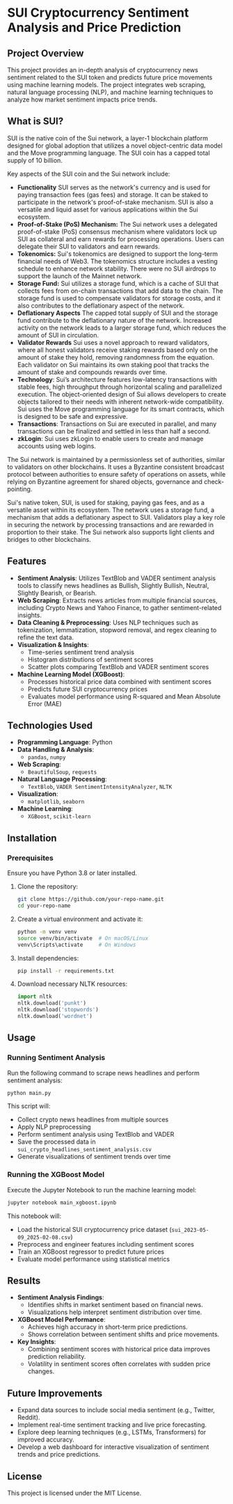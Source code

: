 # SUI Cryptocurrency Sentiment Analysis and Price Prediction

## Project Overview
This project provides an in-depth analysis of cryptocurrency news sentiment related to the SUI token and predicts future price movements using machine learning models. The project integrates web scraping, natural language processing (NLP), and machine learning techniques to analyze how market sentiment impacts price trends.

## What is SUI?

SUI is the native coin of the Sui network, a layer-1 blockchain platform designed for global adoption that utilizes a novel object-centric data model and the Move programming language. The SUI coin has a capped total supply of 10 billion.

Key aspects of the SUI coin and the Sui network include:
*   **Functionality** SUI serves as the network's currency and is used for paying transaction fees (gas fees) and storage. It can be staked to participate in the network's proof-of-stake mechanism. SUI is also a versatile and liquid asset for various applications within the Sui ecosystem.
*   **Proof-of-Stake (PoS) Mechanism:** The Sui network uses a delegated proof-of-stake (PoS) consensus mechanism where validators lock up SUI as collateral and earn rewards for processing operations. Users can delegate their SUI to validators and earn rewards.
*   **Tokenomics:** Sui's tokenomics are designed to support the long-term financial needs of Web3. The tokenomics structure includes a vesting schedule to enhance network stability. There were no SUI airdrops to support the launch of the Mainnet network.
*   **Storage Fund:** Sui utilizes a storage fund, which is a cache of SUI that collects fees from on-chain transactions that add data to the chain. The storage fund is used to compensate validators for storage costs, and it also contributes to the deflationary aspect of the network.
*   **Deflationary Aspects** The capped total supply of SUI and the storage fund contribute to the deflationary nature of the network. Increased activity on the network leads to a larger storage fund, which reduces the amount of SUI in circulation.
*   **Validator Rewards** Sui uses a novel approach to reward validators, where all honest validators receive staking rewards based only on the amount of stake they hold, removing randomness from the equation. Each validator on Sui maintains its own staking pool that tracks the amount of stake and compounds rewards over time.
*   **Technology**: Sui’s architecture features low-latency transactions with stable fees, high throughput through horizontal scaling and parallelized execution. The object-oriented design of Sui allows developers to create objects tailored to their needs with inherent network-wide compatibility. Sui uses the Move programming language for its smart contracts, which is designed to be safe and expressive.
*  **Transactions**: Transactions on Sui are executed in parallel, and many transactions can be finalized and settled in less than half a second.
*   **zkLogin**: Sui uses zkLogin to enable users to create and manage accounts using web logins.

The Sui network is maintained by a permissionless set of authorities, similar to validators on other blockchains. It uses a Byzantine consistent broadcast protocol between authorities to ensure safety of operations on assets, while relying on Byzantine agreement for shared objects, governance and check-pointing.

Sui's native token, SUI, is used for staking, paying gas fees, and as a versatile asset within its ecosystem. The network uses a storage fund, a mechanism that adds a deflationary aspect to SUI. Validators play a key role in securing the network by processing transactions and are rewarded in proportion to their stake. The Sui network also supports light clients and bridges to other blockchains.


## Features
- **Sentiment Analysis**: Utilizes TextBlob and VADER sentiment analysis tools to classify news headlines as Bullish, Slightly Bullish, Neutral, Slightly Bearish, or Bearish.
- **Web Scraping**: Extracts news articles from multiple financial sources, including Crypto News and Yahoo Finance, to gather sentiment-related insights.
- **Data Cleaning & Preprocessing**: Uses NLP techniques such as tokenization, lemmatization, stopword removal, and regex cleaning to refine the text data.
- **Visualization & Insights**:
  - Time-series sentiment trend analysis
  - Histogram distributions of sentiment scores
  - Scatter plots comparing TextBlob and VADER sentiment scores
- **Machine Learning Model (XGBoost)**:
  - Processes historical price data combined with sentiment scores
  - Predicts future SUI cryptocurrency prices
  - Evaluates model performance using R-squared and Mean Absolute Error (MAE)

## Technologies Used
- **Programming Language**: Python
- **Data Handling & Analysis**:
  - `pandas`, `numpy`
- **Web Scraping**:
  - `BeautifulSoup`, `requests`
- **Natural Language Processing**:
  - `TextBlob`, `VADER SentimentIntensityAnalyzer`, `NLTK`
- **Visualization**:
  - `matplotlib`, `seaborn`
- **Machine Learning**:
  - `XGBoost`, `scikit-learn`

## Installation
### Prerequisites
Ensure you have Python 3.8 or later installed.

1. Clone the repository:
   ```sh
   git clone https://github.com/your-repo-name.git
   cd your-repo-name
   ```
2. Create a virtual environment and activate it:
   ```sh
   python -m venv venv
   source venv/bin/activate  # On macOS/Linux
   venv\Scripts\activate     # On Windows
   ```
3. Install dependencies:
   ```sh
   pip install -r requirements.txt
   ```
4. Download necessary NLTK resources:
   ```python
   import nltk
   nltk.download('punkt')
   nltk.download('stopwords')
   nltk.download('wordnet')
   ```

## Usage
### Running Sentiment Analysis
Run the following command to scrape news headlines and perform sentiment analysis:
```sh
python main.py
```
This script will:
- Collect crypto news headlines from multiple sources
- Apply NLP preprocessing
- Perform sentiment analysis using TextBlob and VADER
- Save the processed data in `sui_crypto_headlines_sentiment_analysis.csv`
- Generate visualizations of sentiment trends over time

### Running the XGBoost Model
Execute the Jupyter Notebook to run the machine learning model:
```sh
jupyter notebook main_xgboost.ipynb
```
This notebook will:
- Load the historical SUI cryptocurrency price dataset (`sui_2023-05-09_2025-02-08.csv`)
- Preprocess and engineer features including sentiment scores
- Train an XGBoost regressor to predict future prices
- Evaluate model performance using statistical metrics

## Results
- **Sentiment Analysis Findings**:
  - Identifies shifts in market sentiment based on financial news.
  - Visualizations help interpret sentiment distribution over time.
- **XGBoost Model Performance**:
  - Achieves high accuracy in short-term price predictions.
  - Shows correlation between sentiment shifts and price movements.
- **Key Insights**:
  - Combining sentiment scores with historical price data improves prediction reliability.
  - Volatility in sentiment scores often correlates with sudden price changes.

## Future Improvements
- Expand data sources to include social media sentiment (e.g., Twitter, Reddit).
- Implement real-time sentiment tracking and live price forecasting.
- Explore deep learning techniques (e.g., LSTMs, Transformers) for improved accuracy.
- Develop a web dashboard for interactive visualization of sentiment trends and price predictions.

## License
This project is licensed under the MIT License.


